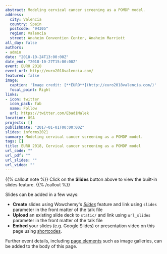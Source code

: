 ```yaml
---
abstract: Modeling cervical cancer screening as a POMDP model.
address:
  city: Valencia
  country: Spain
  postcode: "94305"
  region: Valencia
  street: Anaheim Convention Center, Anaheim Marriott
all_day: false
authors: 
- admin
date: "2018-10-24T13:00:00Z"
date_end: "2018-10-27T15:00:00Z"
event: EURO 2018
event_url: http://euro2018valencia.com/
featured: false
image:
  caption: 'Image credit: [**EURO**](http://euro2018valencia.com/)'
  focal_point: Right
links:
- icon: twitter
  icon_pack: fab
  name: Follow
  url: https://twitter.com/EbadiMalek
location: USA
projects: []
publishDate: "2017-01-01T00:00:00Z"
slides: informs2021
summary: Modeling cervical cancer screening as a POMDP model.
tags: []
title: EURO 2018, Cervical cancer screening as a POMDP model
url_code: ""
url_pdf: ""
url_slides: ""
url_video: ""
---
```


{{% callout note %}}
Click on the **Slides** button above to view the built-in slides feature.
{{% /callout %}}

Slides can be added in a few ways:

- **Create** slides using Wowchemy's [*Slides*](https://wowchemy.com/docs/managing-content/#create-slides) feature and link using `slides` parameter in the front matter of the talk file
- **Upload** an existing slide deck to `static/` and link using `url_slides` parameter in the front matter of the talk file
- **Embed** your slides (e.g. Google Slides) or presentation video on this page using [shortcodes](https://wowchemy.com/docs/writing-markdown-latex/).

Further event details, including [page elements](https://wowchemy.com/docs/writing-markdown-latex/) such as image galleries, can be added to the body of this page.
